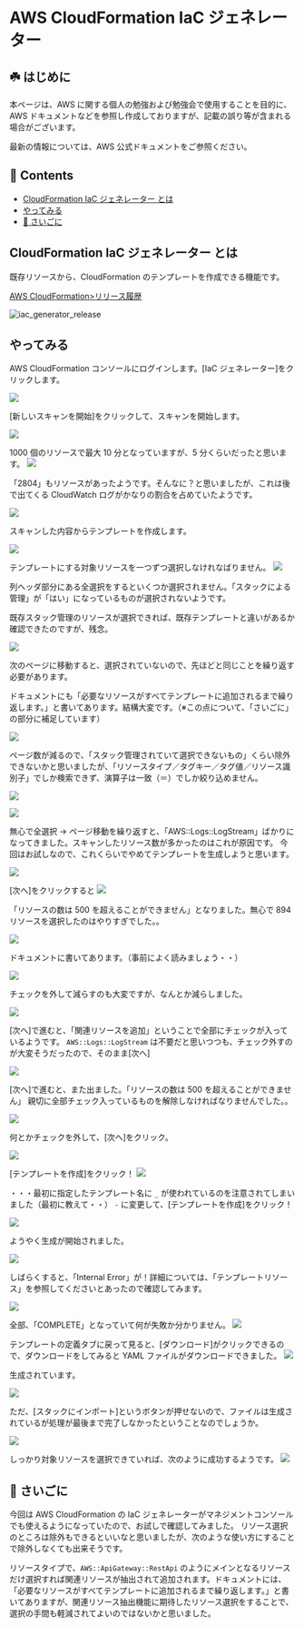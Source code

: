 # AWS CloudFormation IaC ジェネレーター<!-- omit in toc -->

## ☘️ はじめに<!-- omit in toc -->

本ページは、AWS に関する個人の勉強および勉強会で使用することを目的に、AWS ドキュメントなどを参照し作成しておりますが、記載の誤り等が含まれる場合がございます。

最新の情報については、AWS 公式ドキュメントをご参照ください。

## 👀 Contents<!-- omit in toc -->

- [CloudFormation IaC ジェネレーター とは](#cloudformation-iac-ジェネレーター-とは)
- [やってみる](#やってみる)
- [📖 さいごに](#-さいごに)

## CloudFormation IaC ジェネレーター とは

既存リソースから、CloudFormation のテンプレートを作成できる機能です。

[AWS CloudFormation>リリース履歴](https://docs.aws.amazon.com/ja_jp/AWSCloudFormation/latest/UserGuide/ReleaseHistory.html)

![iac_generator_release](/images/cfn_iac_generator/iac_generator_release.png)

## やってみる

AWS CloudFormation コンソールにログインします。[IaC ジェネレーター]をクリックします。

![](/images/cfn_iac_generator/iac_generator_1_menu.jpg)

[新しいスキャンを開始]をクリックして、スキャンを開始します。

![](/images/cfn_iac_generator/iac_generator_2.jpg)

1000 個のリソースで最大 10 分となっていますが、5 分くらいだったと思います。
![](/images/cfn_iac_generator/iac_generator_3_scan.jpg)

「2804」もリソースがあったようです。そんなに？と思いましたが、これは後で出てくる CloudWatch ログがかなりの割合を占めていたようです。

![](/images/cfn_iac_generator/iac_generator_4_scan_complete.jpg)

スキャンした内容からテンプレートを作成します。

![](/images/cfn_iac_generator/iac_generator_5_create_template.jpg)

テンプレートにする対象リソースを一つずつ選択しなけれなばりません。
![](/images/cfn_iac_generator/iac_generator_6_resource_select_0.jpg)

列ヘッダ部分にある全選択をするといくつか選択されません。「スタックによる管理」が「はい」になっているものが選択されないようです。

既存スタック管理のリソースが選択できれば、既存テンプレートと違いがあるか確認できたのですが、残念。

![](/images/cfn_iac_generator/iac_generator_6_resource_select_1.jpg)

次のページに移動すると、選択されていないので、先ほどと同じことを繰り返す必要があります。

ドキュメントにも「必要なリソースがすべてテンプレートに追加されるまで繰り返します。」と書いてあります。結構大変です。（※この点について、「さいごに」の部分に補足しています）

![](/images/cfn_iac_generator/iac_generator_6_resource_select_2.jpg)

ページ数が減るので、「スタック管理されていて選択できないもの」くらい除外できないかと思いましたが、「リソースタイプ／タグキー／タグ値／リソース識別子」でしか検索できず、演算子は一致（＝）でしか絞り込めません。

![](/images/cfn_iac_generator/iac_generator_6_resource_select_3a.png)

![](/images/cfn_iac_generator/iac_generator_6_resource_select_3.jpg)

無心で全選択 → ページ移動を繰り返すと、「AWS::Logs::LogStream」ばかりになってきました。スキャンしたリソース数が多かったのはこれが原因です。
今回はお試しなので、これくらいでやめてテンプレートを生成しようと思います。

![](/images/cfn_iac_generator/iac_generator_6_resource_select_4.jpg)

[次へ]をクリックすると
![](/images/cfn_iac_generator/iac_generator_6_resource_select_5.jpg)

「リソースの数は 500 を超えることができません」となりました。無心で 894 リソースを選択したのはやりすぎでした。。

![](/images/cfn_iac_generator/iac_generator_6_resource_select_6.jpg)

ドキュメントに書いてあります。（事前によく読みましょう・・）

![](/images/cfn_iac_generator/iac_generator_6_resource_select_7.jpg)

チェックを外して減らすのも大変ですが、なんとか減らしました。

![](/images/cfn_iac_generator/iac_generator_6_resource_select_8.jpg)

[次へ]で進むと、「関連リソースを追加」ということで全部にチェックが入っているようです。
`AWS::Logs::LogStream` は不要だと思いつつも、チェック外すのが大変そうだったので、そのまま[次へ]

![](/images/cfn_iac_generator/iac_generator_7_related_add_1a.jpg)

[次へ]で進むと、また出ました。「リソースの数は 500 を超えることができません」
親切に全部チェック入っているものを解除しなければなりませんでした。。

![](/images/cfn_iac_generator/iac_generator_7_related_add_1b.jpg)

何とかチェックを外して、[次へ]をクリック。

![](/images/cfn_iac_generator/iac_generator_7_related_add_2.jpg)

[テンプレートを作成]をクリック！
![](/images/cfn_iac_generator/iac_generator_8_1.jpg)

・・・最初に指定したテンプレート名に `_` が使われているのを注意されてしまいました（最初に教えて・・）
`-` に変更して、[テンプレートを作成]をクリック！

![](/images/cfn_iac_generator/iac_generator_8_2.jpg)

ようやく生成が開始されました。

![](/images/cfn_iac_generator/iac_generator_9_finish_0.jpg)

しばらくすると、「Internal Error」が！詳細については、「テンプレートリソース」を参照してくださいとあったので確認してみます。

![](/images/cfn_iac_generator/iac_generator_9_finish_1.jpg)

全部、「COMPLETE」となっていて何が失敗か分かりません。
![](/images/cfn_iac_generator/iac_generator_9_finish_2.jpg)

テンプレートの定義タブに戻って見ると、[ダウンロード]がクリックできるので、ダウンロードをしてみると YAML ファイルがダウンロードできました。
![](/images/cfn_iac_generator/iac_generator_9_finish_2a.jpg)

生成されています。

![](/images/cfn_iac_generator/iac_generator_9_finish_3.png)

ただ、[スタックにインポート]というボタンが押せないので、ファイルは生成されているが処理が最後まで完了しなかったということなのでしょうか。

![](/images/cfn_iac_generator/iac_generator_9_finish_4.jpg)

しっかり対象リソースを選択できていれば、次のように成功するようです。
![](/images/cfn_iac_generator/iac_generator_9_finish_5.png)

## 📖 さいごに

今回は AWS CloudFormation の IaC ジェネレーターがマネジメントコンソールでも使えるようになっていたので、お試しで確認してみました。
リソース選択のところは除外もできるといいなと思いましたが、次のような使い方にすることで除外しなくても出来そうです。

リソースタイプで、`AWS::ApiGateway::RestApi` のようにメインとなるリソースだけ選択すれば関連リソースが抽出されて追加されます。ドキュメントには、「必要なリソースがすべてテンプレートに追加されるまで繰り返します。」と書いてありますが、関連リソース抽出機能に期待したリソース選択をすることで、選択の手間も軽減されてよいのではないかと思いました。

